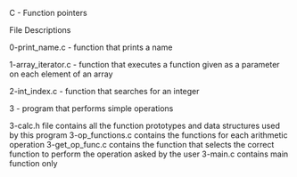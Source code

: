 C - Function pointers

File Descriptions

0-print_name.c - function that prints a name

1-array_iterator.c - function that executes a function given as a parameter on each element of an array

2-int_index.c - function that searches for an integer

3 - program that performs simple operations

3-calc.h	file contains all the function prototypes and data structures used by this program
3-op_functions.c	contains the functions for each arithmetic operation
3-get_op_func.c	contains the function that selects the correct function to perform the operation asked by the user
3-main.c	contains main function only

